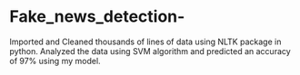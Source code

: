# Fake_news_detection-
Imported and Cleaned thousands of lines of data using NLTK package in python. Analyzed the data using SVM algorithm and predicted an accuracy of 97% using my model.
